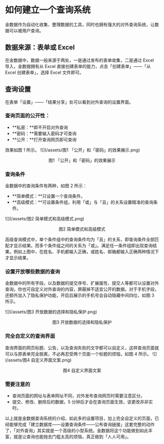 # 如何建立一个查询系统

金数据作为自动化收集、整理数据的工具，同时也拥有强大的对外查询系统，让数据可以被用户查询。

## 数据来源：表单或 Excel

在金数据中，数据一般来源于两处，一是通过发布的表单收集，二是通过 Excel 导入，金数据拥有从 Excel 直接创建表单的能力，点击「创建表单」——「从 Excel 创建表单」，选择 Excel 文件即可。

## 查询设置

在表单「设置」——「结果分享」处可以看到对外查询的设置界面。

### 查询页面的公开性：

* **私密：**即不开启对外查询
* **密码：**需要输入密码才可查询
* **公开：**打开查询网页即可查询

效果如图 1 所示。
![](/assets/图1 「公开」和「密码」的效果展示.png)

<center>图1 「公开」和「密码」的效果展示</center>

### 查询条件

金数据中的查询条件有两种，如图 2 所示：

* **简单模式：**只设置一个查询条件。
* **高级模式：**可设置条件组，利用「或」与「且」的关系设置精准的查询条件。


![](/assets/图2 简单模式和高级模式.png)

<center>图2 简单模式和高级模式</center>

高级查询模式中，单个条件组中的查询条件均为「且」的关系，即查询条件全部匹配才显示结果。而多个条件组之间的关系为「或」。满足任一条件组即出现查询结果。例如上图中，在姓名、手机都输入正确，或姓名、邮箱都输入正确两种情况下才显示结果。

### 设置开放哪些数据的查询

金数据中的所有字段，以及数据的提交序号、扩展属性、提交人等都可以设置对外查询，你也可自定义对外查询的内容，屏蔽掉不适宜公开的数据。对于手机字段，还额外加入了隐私保护功能，开启后展示的手机号会自动隐藏中间四位，如图 3 所示。

![](/assets/图3 开放数据的选择和隐私保护.png)

<center>图3 开放数据的选择和隐私保护</center>

### 完全自定义的查询界面

查询界面的网页标题、公告，以及查询失败的文字都可以自定义，这样查询页面就可以与原表单完全脱离，不必再忍受两个页面一个标题的烦恼，如图 4 所示。
![](/assets/图4 自定义界面文案.png)

<center>图4 自定义界面文案</center>

### 需要注意的

* 查询页面的网址与表单网址不同，对外发布查询网页时需要注意区分。
* 提交、修改、删除后的数据，5 分钟后才会在查询页面生效，该更改并非实时。

以上就是金数据查询系统的介绍，如此多的设置项目，加上完全自定义的页面，已经能够完成「建立数据库——设置查询条件——公布查询链接」这套完整的动作了，「对外查询」其实就是一个高级的小型系统。金数据将这个功能做到如此丰富，就是让查询也能抛去门槛太高的烦恼，真正做到「人人可用」。

